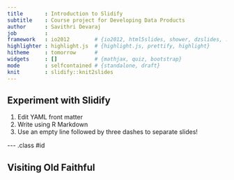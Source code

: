 ```yaml
---
title       : Introduction to Slidify
subtitle    : Course project for Developing Data Products
author      : Savithri Devaraj
job         : 
framework   : io2012        # {io2012, html5slides, shower, dzslides, ...}
highlighter : highlight.js  # {highlight.js, prettify, highlight}
hitheme     : tomorrow      # 
widgets     : []            # {mathjax, quiz, bootstrap}
mode        : selfcontained # {standalone, draft}
knit        : slidify::knit2slides
---
```


## Experiment with Slidify

1. Edit YAML front matter
2. Write using R Markdown
3. Use an empty line followed by three dashes to separate slides!

--- .class #id 

## Visiting Old Faithful




